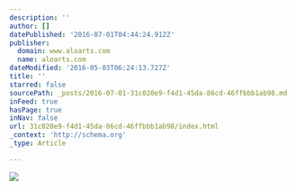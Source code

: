 ```yaml
---
description: ''
author: []
datePublished: '2016-07-01T04:44:24.912Z'
publisher:
  domain: www.aloarts.com
  name: aloarts.com
dateModified: '2016-05-03T06:24:13.727Z'
title: ''
starred: false
sourcePath: _posts/2016-07-01-31c020e9-f4d1-45da-86cd-46ffbbb1ab98.md
inFeed: true
hasPage: true
inNav: false
url: 31c020e9-f4d1-45da-86cd-46ffbbb1ab98/index.html
_context: 'http://schema.org'
_type: Article

---
```

![](http://www.aloarts.com/uploads/7/9/2/7/7927102/1862791_orig.jpg)